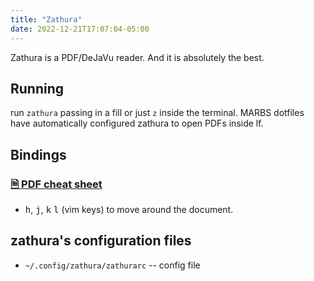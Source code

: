 ```yaml
---
title: "Zathura"
date: 2022-12-21T17:07:04-05:00
---
```


Zathura is a PDF/DeJaVu reader.
And it is absolutely the best.

## Running

run `zathura` passing in a fill or just `z` inside the terminal. MARBS dotfiles have automatically configured zathura to open PDFs inside lf.

## Bindings
### [🗎 PDF cheat sheet](/programdocs/zathura_guide.pdf)
- <kbd>h</kbd>, <kbd>j</kbd>, <kbd>k</kbd> <kbd>l</kbd> (vim keys) to move around the document.

## zathura's configuration files

- `~/.config/zathura/zathurarc` -- config file


